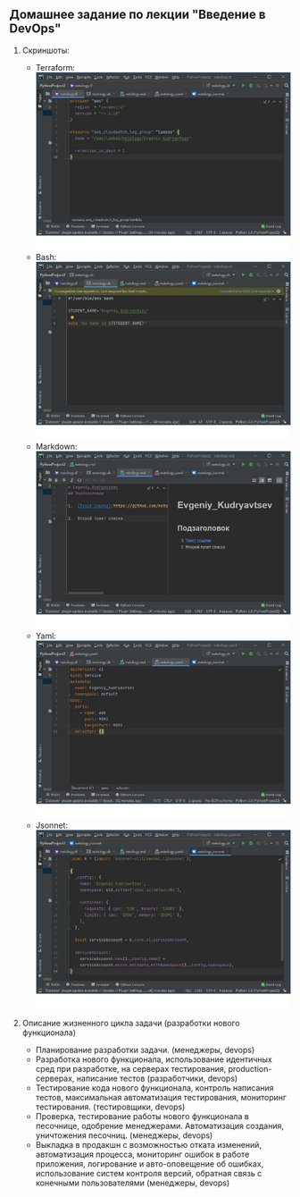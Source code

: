 ## Домашнее задание по лекции "Введение в DevOps"

1. Скриншоты:

    - Terraform:![terraform](img/terraform.jpg)
    - Bash:![bash](img/bash.jpg)
    - Markdown:![markdown](img/markdown.jpg)
    - Yaml:![yaml](img/yaml.jpg)
    - Jsonnet:![jsonnet](img/jsonnet.jpg)


1. Описание жизненного цикла задачи (разработки нового функционала)

    - Планирование разработки задачи. (менеджеры, devops)
    -  Разработка нового функционала, использование идентичных сред при разработке, на серверах тестирования, production-серверах, написание тестов (разработчики, devops)
    - Тестирование кода нового функционала, контроль написания тестов, максимальная автоматизация тестирования, мониторинг тестирования. (тестировщики, devops)
    - Проверка, тестирование работы нового функционала в песочнице, одобрение менеджерами. Автоматизация создания, уничтожения песочниц. (менеджеры, devops)
    - Выкладка в продакшн с возможностью отката изменений, автоматизация процесса, мониторинг ошибок в работе приложения, логирование и авто-оповещение об ошибках, использование систем контроля версий, обратная связь с конечными пользователями (менеджеры, devops)